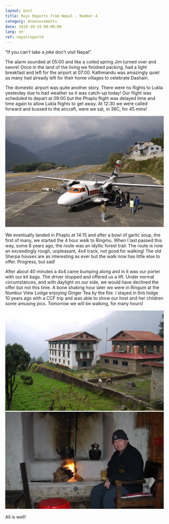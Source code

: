 ```yaml
---
layout: post
title: Roys Reports from Nepal - Number 4
category: Announcements
date: 2018-10-19 00:00:00
lang: en
ref: nepalreport4
---
```


“If you can't take a joke don't visit Nepal”.

The alarm sounded at 05:00 and like a coiled spring Jim turned over and swore! Once in the land of the living we finished packing, had a light breakfast and left for the airport at 07:00. Kathmandu was amazingly quiet as many had already left for their home villages to celebrate Dashain.

The domestic airport was quite another story. There were no flights to Lukla yesterday due to bad weather so it was catch-up today! Our flight was scheduled to depart at 09:00 but the Phaplu flight was delayed time and time again to allow Lukla flights to get away. At 12:30 we were called forward and bussed to the aircraft, were we sat, in 36C, for 45 mins!

![](/uploads/roysreport4a.jpg)

We eventually landed in Phaplu at 14:15 and after a bowl of garlic soup, the first of many, we started the 4 hour walk to Ringmu. When I last passed this way, some 8 years ago, the route was an idyllic forest trail. The route is now an exceedingly rough, unpleasant, 4x4 track, not good for walking! The old Sherpa houses are as interesting as ever but the walk now has little else to offer. Progress, but sad!

After about 40 minutes a 4x4 came bumping along and in it was our porter with our kit bags. The driver stopped and offered us a lift. Under normal circumstances, and with daylight on our side, we would have declined the offer but not this time. A bone shaking hour later we were in Ringum at the Numbur View Lodge enjoying Ginger Tea by the fire. I stayed in this lodge 10 years ago with a CCF trip and was able to show our host and her children some amusing pics. Tomorrow we will be walking, for many hours!

![](/uploads/roysreport4b.jpg)![](/uploads/roysreport4c.jpg)

All is well!